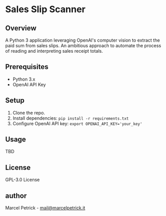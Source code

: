 # Sales Slip Scanner

## Overview
A Python 3 application leveraging OpenAI's computer vision to extract the paid sum from sales slips. An ambitious approach to automate the process of reading and interpreting sales receipt totals.

## Prerequisites
- Python 3.x
- OpenAI API Key


## Setup
1. Clone the repo.
2. Install dependencies: `pip install -r requirements.txt`
3. Configure OpenAI API key: `export OPENAI_API_KEY='your_key'`

## Usage
TBD

## License
GPL-3.0 License

## author
Marcel Petrick - mail@marcelpetrick.it
